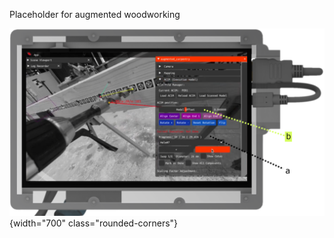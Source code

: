 Placeholder for augmented woodworking


![image_test_interface](../assets/images/ac_illustrations/test_img.png){width="700" class="rounded-corners"}